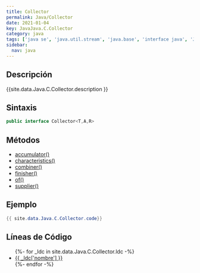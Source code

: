```yaml
---
title: Collector
permalink: Java/Collector
date: 2021-01-04
key: JavaJava.C.Collector
category: java
tags: ['java se', 'java.util.stream', 'java.base', 'interface java', 'Java 1.8']
sidebar: 
  nav: java
---
```


## Descripción
{{site.data.Java.C.Collector.description }}

## Sintaxis
~~~java
public interface Collector<T,A,R>
~~~

## Métodos
* [accumulator()](/Java/Collector/accumulator)
* [characteristics()](/Java/Collector/characteristics)
* [combiner()](/Java/Collector/combiner)
* [finisher()](/Java/Collector/finisher)
* [of()](/Java/Collector/of)
* [supplier()](/Java/Collector/supplier)

## Ejemplo
~~~java
{{ site.data.Java.C.Collector.code}}
~~~

## Líneas de Código
<ul>
{%- for _ldc in site.data.Java.C.Collector.ldc -%}
   <li>
       <a href="{{_ldc['url'] }}">{{ _ldc['nombre'] }}</a>
   </li>
{%- endfor -%}
</ul>
